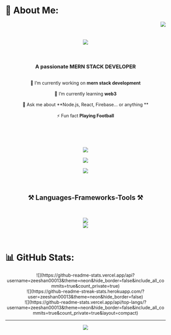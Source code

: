# 💫 About Me:
<img align="right" src="https://visitor-badge.laobi.icu/badge?page_id=salesp07.salesp07" /><br><h1 align="center">   <img src="https://readme-typing-svg.herokuapp.com/?font=Righteous&size=35&center=true&vCenter=true&width=500&height=70&duration=4000&lines=Hi+There!+👋;+I'm+zeshan!;" /><br></h1><br><h3 align="center">A passionate MERN STACK DEVELOPER </h3><div align="center"> <br> 🔭 I’m currently working on **mern stack development**<br> <br> 🌱 I’m currently learning **web3**<br><br>💬 Ask me about **Node.js, React, Firebase... or anything **<br><br>⚡ Fun fact **Playing Football**<br><br> </div><br> <br><div align="center"> <br>  <a href="mailto:zeeshan.za953042@gmail.com"><br>    <img src="https://img.shields.io/badge/Gmail-333333?style=for-the-badge&logo=gmail&logoColor=red" /><br>  <a href="https://www.instagram.com/_xeeshu__/" target="_blank"><br>    <img src="https://img.shields.io/badge/instagram-0077B5?style=for-the-badge&logo=linkedin&logoColor=white" target="_blank" /><br>  </a>  <a href="https://zeeshan00013.github.io" target="_blank"><br>     <img src="https://img.shields.io/badge/Portfolio-FF5722?style=for-the-badge&logo=todoist&logoColor=white" target="_blank" /> <br>  </a><br></div><br> <h2 align="center">⚒️ Languages-Frameworks-Tools ⚒️</h2><br><div align="center"><br>    <img src="https://skillicons.dev/icons?i=react,bootstrap,mui,html,css,vscode,github,figma,tailwind,git,r" /><br>    <img src="https://skillicons.dev/icons?i=nodejs,javascript,typescript,express,firebase,mongodb,nextjs" /><br><br></div><br>

# 📊 GitHub Stats:
<div align="center">
  ![](https://github-readme-stats.vercel.app/api?username=zeeshan00013&theme=neon&hide_border=false&include_all_commits=true&count_private=true)<br/>
![](https://github-readme-streak-stats.herokuapp.com/?user=zeeshan00013&theme=neon&hide_border=false)<br/>
![](https://github-readme-stats.vercel.app/api/top-langs/?username=zeeshan00013&theme=neon&hide_border=false&include_all_commits=true&count_private=true&layout=compact)

---
[![](https://visitcount.itsvg.in/api?id=zeeshan00013&icon=0&color=0)](https://visitcount.itsvg.in)
</div>

<!-- Proudly created with GPRM ( https://gprm.itsvg.in ) -->
